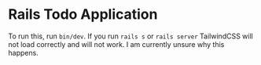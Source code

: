 # Rails Todo Application

To run this, run `bin/dev`. If you run `rails s` or `rails server` TailwindCSS will not load correctly and will not work. I am currently unsure why this happens.